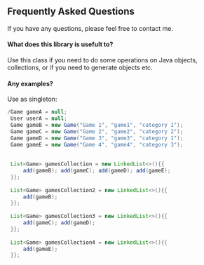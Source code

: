 Frequently Asked Questions
----

If you have any questions, please feel free to contact me.

#### What does this library is usefult to?

Use this class if you need to do some operations on 
Java objects, collections, or if you need to generate
 objects etc.


#### Any examples?
Use as singleton:

```java
/Game gameA = null;
 User userA = null;
 Game gameB = new Game("Game 1", "game1", "category 1");
 Game gameC = new Game("Game 2", "game2", "category 2");
 Game gameD = new Game("Game 3", "game3", "category 1");
 Game gameE = new Game("Game 4", "game4", "category 3");
 
 
 List<Game> gamesCollection = new LinkedList<>(){{
     add(gameB); add(gameC); add(gameD); add(gameE);
 }};
 
 List<Game> gamesCollection2 = new LinkedList<>(){{
     add(gameB);
 }};
 
 List<Game> gamesCollection3 = new LinkedList<>(){{
     add(gameC); add(gameD);
 }};
 
 List<Game> gamesCollection4 = new LinkedList<>(){{
     add(gameE);
 }};
```
    
